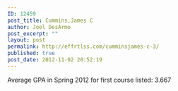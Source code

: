 ```yaml
---
ID: 12459
post_title: Cummins,James C
author: Joel DesArmo
post_excerpt: ""
layout: post
permalink: http://effrtlss.com/cumminsjames-c-3/
published: true
post_date: 2012-11-02 20:52:19
---
```

<p>Average GPA in Spring 2012 for first course listed: 3.667</p>